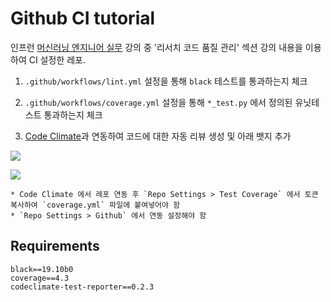 # Github CI tutorial

인프런 [머신러닝 엔지니어 실무]() 강의 중 '리서치 코드 품질 관리' 섹션 강의 내용을 이용하여 CI 설정한 레포.

1. `.github/workflows/lint.yml` 설정을 통해 `black` 테스트를 통과하는지 체크

1. `.github/workflows/coverage.yml` 설정을 통해 `*_test.py` 에서 정의된 유닛테스트 통과하는지 체크

1. [Code Climate](https://codeclimate.com/)과 연동하여 코드에 대한 자동 리뷰 생성 및 아래 뱃지 추가

<a href="https://codeclimate.com/github/lih0905/research-ci-tutorial/maintainability"><img src="https://api.codeclimate.com/v1/badges/b76879ccdbf3a6f7b18a/maintainability" /></a>

<a href="https://codeclimate.com/github/lih0905/research-ci-tutorial/test_coverage"><img src="https://api.codeclimate.com/v1/badges/b76879ccdbf3a6f7b18a/test_coverage" /></a>

	* Code Climate 에서 레포 연동 후 `Repo Settings > Test Coverage` 에서 토큰 복사하여 `coverage.yml` 파일에 붙여넣어야 함
	* `Repo Settings > Github` 에서 연동 설정해야 함
	
## Requirements

```
black==19.10b0
coverage==4.3
codeclimate-test-reporter==0.2.3
```
